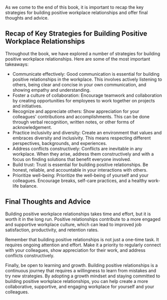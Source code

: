 
As we come to the end of this book, it is important to recap the key strategies for building positive workplace relationships and offer final thoughts and advice.

Recap of Key Strategies for Building Positive Workplace Relationships
---------------------------------------------------------------------

Throughout the book, we have explored a number of strategies for building positive workplace relationships. Here are some of the most important takeaways:

* Communicate effectively: Good communication is essential for building positive relationships in the workplace. This involves actively listening to others, being clear and concise in your own communication, and showing empathy and understanding.
* Foster a culture of collaboration: Encourage teamwork and collaboration by creating opportunities for employees to work together on projects and initiatives.
* Recognize and appreciate others: Show appreciation for your colleagues' contributions and accomplishments. This can be done through verbal recognition, written notes, or other forms of acknowledgement.
* Practice inclusivity and diversity: Create an environment that values and embraces diversity and inclusivity. This means respecting different perspectives, backgrounds, and experiences.
* Address conflicts constructively: Conflicts are inevitable in any workplace. When they arise, address them constructively and with a focus on finding solutions that benefit everyone involved.
* Build trust: Trust is essential for building positive relationships. Be honest, reliable, and accountable in your interactions with others.
* Prioritize well-being: Prioritize the well-being of yourself and your colleagues. Encourage breaks, self-care practices, and a healthy work-life balance.

Final Thoughts and Advice
-------------------------

Building positive workplace relationships takes time and effort, but it is worth it in the long run. Positive relationships contribute to a more engaged and supportive workplace culture, which can lead to improved job satisfaction, productivity, and retention rates.

Remember that building positive relationships is not just a one-time task. It requires ongoing attention and effort. Make it a priority to regularly connect with your colleagues, show appreciation for their work, and address conflicts constructively.

Finally, be open to learning and growth. Building positive relationships is a continuous journey that requires a willingness to learn from mistakes and try new strategies. By adopting a growth mindset and staying committed to building positive workplace relationships, you can help create a more collaborative, supportive, and engaging workplace for yourself and your colleagues.
